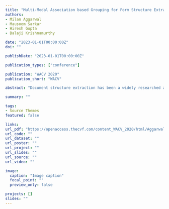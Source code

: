 ```yaml
---
title: "Multi-Modal Association based Grouping for Form Structure Extraction"
authors:
- Milan Aggarwal
- Mausoom Sarkar
- Hiresh Gupta
- Balaji Krishnamurthy

date: "2023-01-01T00:00:00Z"
doi: ""

publishDate: "2023-01-01T00:00:00Z"

publication_types: ["conference"]

publication: "WACV 2020"
publication_short: "WACV"

abstract: "Document structure extraction has been a widely researched area for decades. Recent work in this direction has been deep learning-based, mostly focusing on extracting structure using fully convolution NN through semantic segmentation. In this work, we present a novel multi-modal approach for form structure extraction. Given simple elements such as textruns and widgets, we extract higher-order structures such as TextBlocks, Text Fields, Choice Fields, and Choice Groups, which are essential for information collection in forms. To achieve this, we obtain a local image patch around each low-level element (reference) by identifying candidate elements closest to it. We process textual and spatial representation of candidates sequentially through a BiLSTM to obtain context-aware representations and fuse them with image patch features obtained by processing it through a CNN. Subsequently, the sequential decoder takes this fused feature vector to predict the association type between reference and candidates. These predicted associations are utilized to determine larger structures through connected components analysis. Experimental results show the effectiveness of our approach achieving a recall of 90.29%, 73.80%, 83.12%, and 52.72% for the above structures, respectively, outperforming semantic segmentation baselines significantly. We show the efficacy of our method through ablations, comparing it against using individual modalities. We also introduce our new rich human-annotated Forms Dataset."

summary: ""

tags:
- Source Themes
featured: false

links:
url_pdf: "https://openaccess.thecvf.com/content_WACV_2020/html/Aggarwal_Multi-Modal_Association_based_Grouping_for_Form_Structure_Extraction_WACV_2020_paper.html"
url_code: ""
url_dataset: ""
url_poster: ""
url_project: ""
url_slides: ""
url_source: ""
url_video: ""

image:
  caption: "Image caption"
  focal_point: ""
  preview_only: false

projects: []
slides: ""
---
```

